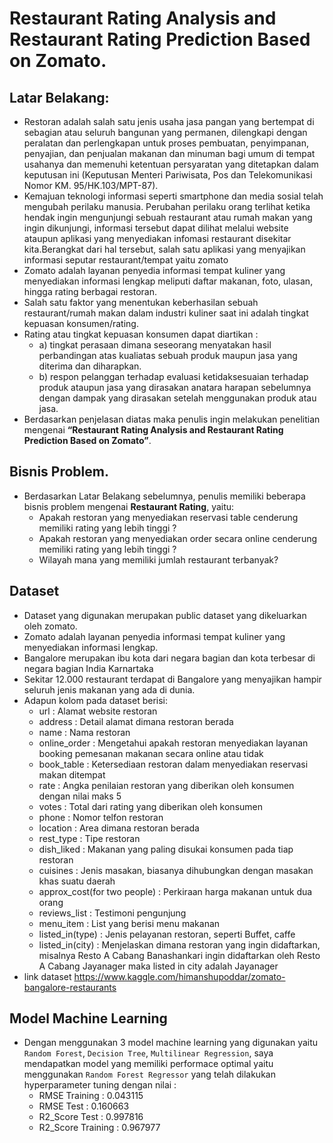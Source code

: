 # Restaurant Rating Analysis and Restaurant Rating Prediction Based on Zomato.



## Latar Belakang:
- Restoran adalah salah satu jenis usaha jasa pangan yang bertempat di sebagian atau seluruh bangunan yang permanen, dilengkapi dengan peralatan dan perlengkapan untuk proses pembuatan, penyimpanan, penyajian, dan penjualan makanan dan minuman bagi umum di tempat usahanya dan memenuhi ketentuan persyaratan yang ditetapkan dalam keputusan ini (Keputusan Menteri Pariwisata, Pos dan Telekomunikasi Nomor KM. 95/HK.103/MPT-87). 
- Kemajuan teknologi  informasi seperti smartphone dan media sosial telah mengubah perilaku manusia. Perubahan perilaku orang terlihat ketika hendak ingin mengunjungi sebuah restaurant atau rumah makan yang ingin dikunjungi, informasi tersebut dapat dilihat melalui website ataupun aplikasi yang menyediakan infomasi restaurant disekitar kita.Berangkat dari hal tersebut, salah satu aplikasi yang menyajikan informasi seputar restaurant/tempat yaitu zomato
- Zomato adalah layanan penyedia informasi tempat kuliner yang menyediakan informasi lengkap meliputi daftar makanan, foto, ulasan, hingga rating berbagai restoran. 
- Salah satu faktor yang menentukan keberhasilan sebuah restaurant/rumah makan  dalam industri kuliner saat ini adalah tingkat kepuasan konsumen/rating.
- Rating atau tingkat kepuasan konsumen dapat diartikan :
   - a) tingkat perasaan dimana seseorang menyatakan hasil perbandingan atas kualiatas sebuah produk maupun jasa yang diterima dan diharapkan.
   - b)  respon pelanggan terhadap evaluasi ketidaksesuaian terhadap produk ataupun jasa yang dirasakan anatara harapan sebelumnya dengan dampak yang dirasakan setelah menggunakan produk atau jasa.   
- Berdasarkan penjelasan diatas maka penulis ingin melakukan penelitian mengenai **“Restaurant Rating Analysis and Restaurant Rating Prediction Based on Zomato”**.


## Bisnis Problem.
- Berdasarkan Latar Belakang sebelumnya, penulis memiliki beberapa bisnis problem mengenai **Restaurant Rating**, yaitu:
    - Apakah restoran yang menyediakan reservasi table cenderung memiliki rating yang lebih tinggi ?
    - Apakah restoran yang menyediakan order secara online cenderung memiliki rating yang lebih tinggi ?
    - Wilayah mana yang memiliki jumlah restaurant terbanyak?
    
## Dataset
- Dataset yang digunakan merupakan public dataset yang dikeluarkan oleh zomato.
- Zomato adalah layanan penyedia informasi tempat kuliner yang menyediakan informasi lengkap.
- Bangalore merupakan ibu kota dari negara bagian dan kota terbesar di negara bagian India Karnartaka
- Sekitar 12.000 restaurant terdapat di Bangalore yang menyajikan hampir seluruh jenis makanan yang ada di dunia.
- Adapun kolom pada dataset berisi:
    - url : Alamat website restoran
    - address : Detail alamat dimana restoran berada
    - name : Nama restoran
    - online_order : Mengetahui apakah restoran menyediakan layanan booking pemesanan makanan secara online atau tidak 
    - book_table : Ketersediaan restoran dalam menyediakan reservasi makan ditempat
    - rate : Angka penilaian restoran yang diberikan oleh konsumen dengan nilai maks 5
    - votes : Total dari rating yang diberikan oleh konsumen
    - phone : Nomor telfon restoran
    - location : Area dimana restoran berada
    - rest_type : Tipe restoran
    - dish_liked : Makanan yang paling disukai konsumen pada tiap restoran
    - cuisines : Jenis masakan, biasanya dihubungkan dengan masakan khas suatu daerah
    - approx_cost(for two people) : Perkiraan harga makanan untuk dua orang
    - reviews_list : Testimoni pengunjung
    - menu_item : List yang berisi menu makanan
    - listed_in(type) : Jenis pelayanan restoran, seperti Buffet, caffe
    - listed_in(city) : Menjelaskan dimana restoran yang ingin didaftarkan, misalnya Resto A Cabang Banashankari ingin didaftarkan oleh Resto A Cabang Jayanager maka listed in city adalah Jayanager
- link dataset https://www.kaggle.com/himanshupoddar/zomato-bangalore-restaurants


## Model Machine Learning

- Dengan menggunakan 3 model machine learning yang digunakan yaitu ``Random Forest``, ``Decision Tree``, ``Multilinear Regression``, saya mendapatkan model yang memiliki performace optimal yaitu menggunakan ``Random Forest Regressor`` yang telah dilakukan hyperparameter tuning dengan nilai :
    - RMSE Training : 	0.043115
    - RMSE Test : 0.160663
    - R2_Score Test : 0.997816
    - R2_Score Training : 0.967977
 
 




```python

```
